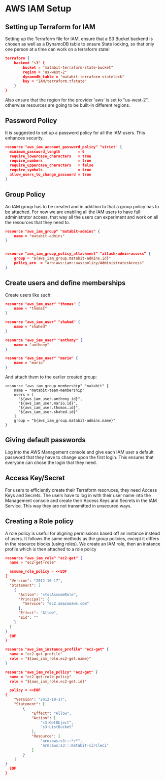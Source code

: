 # AWS IAM Setup

## Setting up Terraform for IAM

Setting up the Terraform file for IAM, ensure that a S3 Bucket backend is chosen as well as a DynamoDB table to ensure State locking, so that only one person at a time can work on a terraform state!

```json
terraform {
    backend "s3" {
        bucket = "matabit-terraform-state-bucket"
        region = "us-west-2"
        dynamodb_table = "matabit-terraform-statelock"
        key = "IAM/terraform.tfstate"
    }
}
```
Also ensure that the region for the provider 'aws' is set to "us-west-2", otherwise resources are going to be built-in different regions.

## Password Policy

It is suggested to set up a password policy for all the IAM users. This enhances security.

```json
resource "aws_iam_account_password_policy" "strict" {
  minimum_password_length        = 6
  require_lowercase_characters   = true
  require_numbers                = true
  require_uppercase_characters   = false
  require_symbols                = true
  allow_users_to_change_password = true
}

```

## Group Policy

An IAM group has to be created and in addition to that a group policy has to be attached.
For now we are enabling all the IAM users to have full administrator access, that way all the users can experiment and work on all the resources that they need to.


```json
resource "aws_iam_group" "matabit-admins" {
    name = "matabit-admins"
}


resource "aws_iam_group_policy_attachment" "attach-admin-access" {
    group = "${aws_iam_group.matabit-admins.id}"
    policy_arn  = "arn:aws:iam::aws:policy/AdministratorAccess"
}
```


## Create users and define memberships

Create users like such: 
```json
resource "aws_iam_user" "thomas" {
    name = "thomas"
}

resource "aws_iam_user" "shahed" {
    name = "shahed"
}

resource "aws_iam_user" "anthony" {
    name = "anthony"
}

resource "aws_iam_user" "mario" {
    name = "mario"
}
```

And attach them to the earlier created group:

```
resource "aws_iam_group_membership" "matabit" {
    name = "matabit-team-membership"
    users = [
      "${aws_iam_user.anthony.id}",
      "${aws_iam_user.mario.id}",
      "${aws_iam_user.thomas.id}",
      "${aws_iam_user.shahed.id}"
    ]
    group = "${aws_iam_group.matabit-admins.name}"
}
```
## Giving default passwords
Log into the AWS Management console and give each IAM user a default password that they have to change upon the first login.
This ensures that everyone can chose the login that they need.

## Access Key/Secret

For users to efficiently create their Terraform resoruces, they need Access Keys and Secrets. The users have to log in with their user name into the Management console and create their Access Keys and Secrets in the IAM Service. This way they are not transmitted in unsecured ways.

## Creating a Role policy
A role policy is useful for aligning permissions based off an instance instead of users. It follows the same methods as the group policies, except it differs in the resource blocks (using roles). We create an IAM role, then an instance profile which is then attached to a role policy

```json
resource "aws_iam_role" "ec2-get" {
  name = "ec2-get-role"

  assume_role_policy = <<EOF
{
  "Version": "2012-10-17",
  "Statement": [
    {
      "Action": "sts:AssumeRole",
      "Principal": {
        "Service": "ec2.amazonaws.com"
      },
      "Effect": "Allow",
      "Sid": ""
    }
  ]
}
  EOF
}

resource "aws_iam_instance_profile" "ec2-get" {
  name = "ec2-get-profile"
  role = "${aws_iam_role.ec2-get.name}"
}

resource "aws_iam_role_policy" "ec2-get" {
  name = "ec2-get-role-policy"
  role = "${aws_iam_role.ec2-get.id}"

  policy = <<EOF
{
    "Version": "2012-10-17",
    "Statement": [
        {
            "Effect": "Allow",
            "Action": [
                "s3:GetObject",
                "s3:ListBucket"
            ],
            "Resource": [
                "arn:aws:s3:::*/*",
                "arn:aws:s3:::matabit-circleci"
            ]
        }
    ]
}
  EOF
}

```